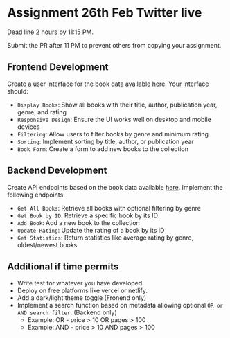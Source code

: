 # Assignment 26th Feb Twitter live

Dead line 2 hours by 11:15 PM.

Submit the PR after 11 PM to prevent others from copying your assignment.

## Frontend Development

Create a user interface for the book data available [here](./books.json). Your interface should:

- `Display Books`: Show all books with their title, author, publication year, genre, and rating
- `Responsive Design`: Ensure the UI works well on desktop and mobile devices
- `Filtering`: Allow users to filter books by genre and minimum rating
- `Sorting`: Implement sorting by title, author, or publication year
- `Book Form`: Create a form to add new books to the collection

## Backend Development

Create API endpoints based on the book data available [here](./books.json). Implement the following endpoints:

- `Get All Books`: Retrieve all books with optional filtering by genre
- `Get Book by ID`: Retrieve a specific book by its ID
- `Add Book`: Add a new book to the collection
- `Update Rating`: Update the rating of a book by its ID
- `Get Statistics`: Return statistics like average rating by genre, oldest/newest books

## Additional if time permits

- Write test for whatever you have developed.
- Deploy on free platforms like vercel or netlify.
- Add a dark/light theme toggle (Fronend only)
- Implement a search function based on metadata allowing optional `OR or AND search filter`. (Backend only)
    - Example: OR - price > 10 OR pages > 100
    - Example: AND - price > 10 AND pages > 100

